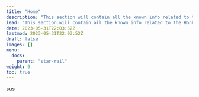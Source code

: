 ```yaml
---
title: "Home"
description: "This section will contain all the known info related to the Honkai: Star Rail"
lead: "This section will contain all the known info related to the Honkai: Star Rail"
date: 2023-05-31T22:03:52Z
lastmod: 2023-05-31T22:03:52Z
draft: false
images: []
menu:
  docs:
    parent: "star-rail"
weight: 9
toc: true
---
```


sus
